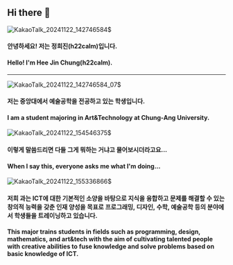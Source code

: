 ## Hi there 👋

<!--
**h22calm/h22calm** is a ✨ _special_ ✨ repository because its `README.md` (this file) appears on your GitHub profile.

Here are some ideas to get you started:

- 🔭 I’m currently working on ...
- 🌱 I’m currently learning ...
- 👯 I’m looking to collaborate on ...
- 🤔 I’m looking for help with ...
- 💬 Ask me about ...
- 📫 How to reach me: ...
- 😄 Pronouns: ...
- ⚡ Fun fact: ...
-->
![KakaoTalk_20241122_142746584$](https://github.com/user-attachments/assets/a9ea5f52-a68d-43e0-813a-667cdb42fa46)

#### 안녕하세요! 저는 정희진(h22calm)입니다.
#### Hello! I'm Hee Jin Chung(h22calm).
---


![KakaoTalk_20241122_142746584_07$](https://github.com/user-attachments/assets/d9802987-a843-45a2-9788-13a3e0799fe4)

#### 저는 중앙대에서 예술공학을 전공하고 있는 학생입니다.
#### I am a student majoring in Art&Technology at Chung-Ang University.

![KakaoTalk_20241122_154546375$](https://github.com/user-attachments/assets/0b133c8f-ae63-460d-8bd4-3d3e6eed24d4)

#### 이렇게 말씀드리면 다들 그게 뭐하는 거냐고 물어보시더라고요...
#### When I say this, everyone asks me what I'm doing...

![KakaoTalk_20241122_155336866$](https://github.com/user-attachments/assets/c8227d68-5b84-4a9a-8c68-9b9d133379d9)
####  저희 과는 ICT에 대한 기본적인 소양을 바탕으로 지식을 융합하고 문제를 해결할 수 있는 창의적 능력을 갖춘 인재 양성을 목표로 프로그래밍, 디자인, 수학, 예술공학 등의 분야에서 학생들을 트레이닝하고 있습니다.
#### This major trains students in fields such as programming, design, mathematics, and art&tech with the aim of cultivating talented people with creative abilities to fuse knowledge and solve problems based on basic knowledge of ICT.

